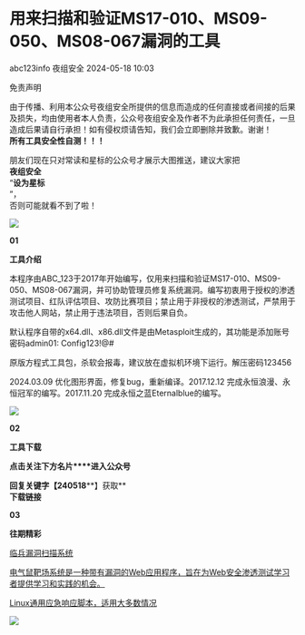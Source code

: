 #  用来扫描和验证MS17-010、MS09-050、MS08-067漏洞的工具   
abc123info  夜组安全   2024-05-18 10:03  
  
免责声明  
  
由于传播、利用本公众号夜组安全所提供的信息而造成的任何直接或者间接的后果及损失，均由使用者本人负责，公众号夜组安全及作者不为此承担任何责任，一旦造成后果请自行承担！如有侵权烦请告知，我们会立即删除并致歉。谢谢！  
**所有工具安全性自测！！！**  
  
朋友们现在只对常读和星标的公众号才展示大图推送，建议大家把  
**夜组安全**  
“**设为星标**  
”，  
否则可能就看不到了啦！  
  
![](https://mmbiz.qpic.cn/sz_mmbiz_png/icZ1W9s2Jp2UntdzhiaZFYuHHGQqkrTvChjia6icbibu08pHkBhDYhYdEZ14FgRgEy50iaYlYTAzTicOtyAPbwx6XpuUQ/640?wx_fmt=png&from=appmsg "")  
  
  
**01**  
  
**工具介绍**  
  
本程序由ABC_123于2017年开始编写，仅用来扫描和验证MS17-010、MS09-050、MS08-067漏洞，并可协助管理员修复系统漏洞。编写初衷用于授权的渗透测试项目、红队评估项目、攻防比赛项目；禁止用于非授权的渗透测试，严禁用于攻击他人网站，禁止用于违法项目，否则后果自负。  
  
  
默认程序自带的x64.dll、x86.dll文件是由Metasploit生成的，其功能是添加账号密码admin01: Config123!@#  
  
  
原版方程式工具包，杀软会报毒，建议放在虚拟机环境下运行。解压密码123456  
  
  
2024.03.09 优化图形界面，修复bug，重新编译。2017.12.12 完成永恒浪漫、永恒冠军的编写。2017.11.20 完成永恒之蓝Eternalblue的编写。  
  
![](https://mmbiz.qpic.cn/sz_mmbiz_png/icZ1W9s2Jp2U0iakcSatibsO35CfN2yEuQRfKjhWa6MOK5qlmAf9OZGdVs2SDy9MMfuuTnK2JVq3yQlicngX3Hkr2Q/640?wx_fmt=png&from=appmsg "")  
  
  
**02**  
  
**工具下载**  
  
**点击关注下方名片****进入公众号**  
  
**回复关键字【240518****】获取**  
**下载链接**  
  
  
**03**  
  
**往期精彩**  
  
[ 临兵漏洞扫描系统 ](http://mp.weixin.qq.com/s?__biz=Mzk0ODM0NDIxNQ==&mid=2247490728&idx=1&sn=e4fe542a7bb19823db4669ee5c8b862f&chksm=c3685850f41fd146b141dabdd212039b592bb51e76293fb1015dc30e78803a92b955eae91ffe&scene=21#wechat_redirect)  

						  
  
  
[ 电气鼠靶场系统是一种带有漏洞的Web应用程序，旨在为Web安全渗透测试学习者提供学习和实践的机会。 ](http://mp.weixin.qq.com/s?__biz=Mzk0ODM0NDIxNQ==&mid=2247490691&idx=1&sn=f543581cd3eec65f5536c1b84ead8ad1&chksm=c368587bf41fd16d213f8894ce066cf30c6463bf6b5f4867d8018c1b8f137438cb5a12f723f4&scene=21#wechat_redirect)  

						  
  
  
[ Linux通用应急响应脚本，适用大多数情况 ](http://mp.weixin.qq.com/s?__biz=Mzk0ODM0NDIxNQ==&mid=2247490690&idx=1&sn=0e3f0a30bea0fd2f4d343fb72d496651&chksm=c368587af41fd16ce310d9ea6ae6793faed6749150bad013fcab4cf079b30cf2c9a1858f8e6e&scene=21#wechat_redirect)  

						  
  
![](https://mmbiz.qpic.cn/mmbiz_png/OAmMqjhMehrtxRQaYnbrvafmXHe0AwWLr2mdZxcg9wia7gVTfBbpfT6kR2xkjzsZ6bTTu5YCbytuoshPcddfsNg/640?wx_fmt=png&wxfrom=5&wx_lazy=1&wx_co=1&random=0.8399406679299557 "")  
  

